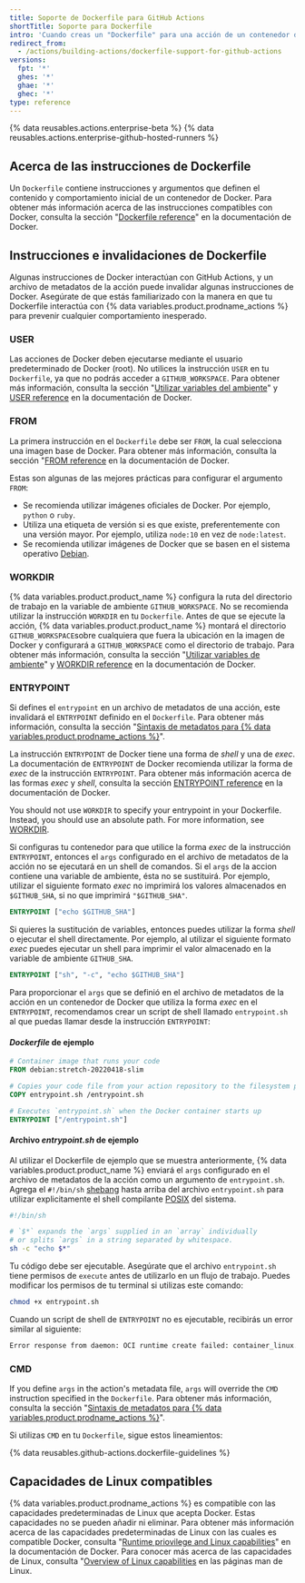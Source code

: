 ```yaml
---
title: Soporte de Dockerfile para GitHub Actions
shortTitle: Soporte para Dockerfile
intro: 'Cuando creas un "Dockerfile" para una acción de un contenedor de Docker, debes estar consciente de cómo interactúan algunas instrucciones de Docker con GitHub Actions y con el archivo de metadatos de la acción.'
redirect_from:
  - /actions/building-actions/dockerfile-support-for-github-actions
versions:
  fpt: '*'
  ghes: '*'
  ghae: '*'
  ghec: '*'
type: reference
---
```


{% data reusables.actions.enterprise-beta %}
{% data reusables.actions.enterprise-github-hosted-runners %}

## Acerca de las instrucciones de Dockerfile

Un `Dockerfile` contiene instrucciones y argumentos que definen el contenido y comportamiento inicial de un contenedor de Docker. Para obtener más información acerca de las instrucciones compatibles con Docker, consulta la sección "[Dockerfile reference](https://docs.docker.com/engine/reference/builder/)" en la documentación de Docker.

## Instrucciones e invalidaciones de Dockerfile

Algunas instrucciones de Docker interactúan con GitHub Actions, y un archivo de metadatos de la acción puede invalidar algunas instrucciones de Docker. Asegúrate de que estás familiarizado con la manera en que tu Dockerfile interactúa con {% data variables.product.prodname_actions %} para prevenir cualquier comportamiento inesperado.

### USER

Las acciones de Docker deben ejecutarse mediante el usuario predeterminado de Docker (root). No utilices la instrucción `USER` en tu `Dockerfile`, ya que no podrás acceder a `GITHUB_WORKSPACE`. Para obtener más información, consulta la sección "[Utilizar variables del ambiente](/actions/configuring-and-managing-workflows/using-environment-variables)" y [USER reference](https://docs.docker.com/engine/reference/builder/#user) en la documentación de Docker.

### FROM

La primera instrucción en el `Dockerfile` debe ser `FROM`, la cual selecciona una imagen base de Docker. Para obtener más información, consulta la sección "[FROM reference](https://docs.docker.com/engine/reference/builder/#from) en la documentación de Docker.

Estas son algunas de las mejores prácticas para configurar el argumento `FROM`:

- Se recomienda utilizar imágenes oficiales de Docker. Por ejemplo, `python` o `ruby`.
- Utiliza una etiqueta de versión si es que existe, preferentemente con una versión mayor. Por ejemplo, utiliza `node:10` en vez de `node:latest`.
- Se recomienda utilizar imágenes de Docker que se basen en el sistema operativo [Debian](https://www.debian.org/).

### WORKDIR

{% data variables.product.product_name %} configura la ruta del directorio de trabajo en la variable de ambiente `GITHUB_WORKSPACE`. No se recomienda utilizar la instrucción `WORKDIR` en tu `Dockerfile`. Antes de que se ejecute la acción, {% data variables.product.product_name %} montará el directorio `GITHUB_WORKSPACE`sobre cualquiera que fuera la ubicación en la imagen de Docker y configurará a `GITHUB_WORKSPACE` como el directorio de trabajo. Para obtener más información, consulta la sección "[Utilizar variables de ambiente](/actions/configuring-and-managing-workflows/using-environment-variables)" y [WORKDIR reference](https://docs.docker.com/engine/reference/builder/#workdir) en la documentación de Docker.

### ENTRYPOINT

Si defines el `entrypoint` en un archivo de metadatos de una acción, este invalidará el `ENTRYPOINT` definido en el `Dockerfile`. Para obtener más información, consulta la sección "[Sintaxis de metadatos para {% data variables.product.prodname_actions %}](/actions/creating-actions/metadata-syntax-for-github-actions/#runsentrypoint)".

La instrucción `ENTRYPOINT` de Docker tiene una forma de _shell_ y una de _exec_. La documentación de `ENTRYPOINT` de Docker recomienda utilizar la forma de _exec_ de la instrucción `ENTRYPOINT`. Para obtener más información acerca de las formas _exec_ y _shell_, consulta la sección [ENTRYPOINT reference](https://docs.docker.com/engine/reference/builder/#entrypoint) en la documentación de Docker.

You should not use `WORKDIR` to specify your entrypoint in your Dockerfile. Instead, you should use an absolute path. For more information, see [WORKDIR](#workdir).

Si configuras tu contenedor para que utilice la forma _exec_ de la instrucción `ENTRYPOINT`, entonces el `args` configurado en el archivo de metadatos de la acción no se ejecutará en un shell de comandos. Si el `args` de la accion contiene una variable de ambiente, ésta no se sustituirá. Por ejemplo, utilizar el siguiente formato _exec_ no imprimirá los valores almacenados en `$GITHUB_SHA`, si no que imprimirá `"$GITHUB_SHA"`.

```dockerfile
ENTRYPOINT ["echo $GITHUB_SHA"]
```

 Si quieres la sustitución de variables, entonces puedes utilizar la forma _shell_ o ejecutar el shell directamente. Por ejemplo, al utilizar el siguiente formato _exec_ puedes ejecutar un shell para imprimir el valor almacenado en la variable de ambiente `GITHUB_SHA`.

```dockerfile
ENTRYPOINT ["sh", "-c", "echo $GITHUB_SHA"]
```

 Para proporcionar el `args` que se definió en el archivo de metadatos de la acción en un contenedor de Docker que utiliza la forma _exec_ en el `ENTRYPOINT`, recomendamos crear un script de shell llamado `entrypoint.sh` al que puedas llamar desde la instrucción `ENTRYPOINT`:

#### *Dockerfile* de ejemplo

```dockerfile
# Container image that runs your code
FROM debian:stretch-20220418-slim

# Copies your code file from your action repository to the filesystem path `/` of the container
COPY entrypoint.sh /entrypoint.sh

# Executes `entrypoint.sh` when the Docker container starts up
ENTRYPOINT ["/entrypoint.sh"]
```

#### Archivo *entrypoint.sh* de ejemplo

Al utilizar el Dockerfile de ejemplo que se muestra anteriormente, {% data variables.product.product_name %} enviará el `args` configurado en el archivo de metadatos de la acción como un argumento de `entrypoint.sh`. Agrega el `#!/bin/sh` [shebang](https://en.wikipedia.org/wiki/Shebang_(Unix)) hasta arriba del archivo `entrypoint.sh` para utilizar explicitamente el shell compilante [POSIX](https://en.wikipedia.org/wiki/POSIX) del sistema.

``` sh
#!/bin/sh

# `$*` expands the `args` supplied in an `array` individually
# or splits `args` in a string separated by whitespace.
sh -c "echo $*"
```

Tu código debe ser ejecutable. Asegúrate que el archivo `entrypoint.sh` tiene permisos de `execute` antes de utilizarlo en un flujo de trabajo. Puedes modificar los permisos de tu terminal si utilizas este comando:
  ``` sh
  chmod +x entrypoint.sh
  ```

Cuando un script de shell de `ENTRYPOINT` no es ejecutable, recibirás un error similar al siguiente:

``` sh
Error response from daemon: OCI runtime create failed: container_linux.go:348: starting container process caused "exec: \"/entrypoint.sh\": permission denied": unknown
```

### CMD

If you define `args` in the action's metadata file, `args` will override the `CMD` instruction specified in the `Dockerfile`. Para obtener más información, consulta la sección "[Sintaxis de metadatos para {% data variables.product.prodname_actions %}](/actions/creating-actions/metadata-syntax-for-github-actions#runsargs)".

Si utilizas `CMD` en tu `Dockerfile`, sigue estos lineamientos:

{% data reusables.github-actions.dockerfile-guidelines %}

## Capacidades de Linux compatibles

{% data variables.product.prodname_actions %} es compatible con las capacidades predeterminadas de Linux que acepta Docker. Estas capacidades no se pueden añadir ni eliminar. Para obtener más información acerca de las capacidades predeterminadas de Linux con las cuales es compatible Docker, consulta "[Runtime priovilege and Linux capabilities](https://docs.docker.com/engine/reference/run/#runtime-privilege-and-linux-capabilities)" en la documentación de Docker. Para conocer más acerca de las capacidades de Linux, consulta "[Overview of Linux capabilities](http://man7.org/linux/man-pages/man7/capabilities.7.html) en las páginas man de Linux.
